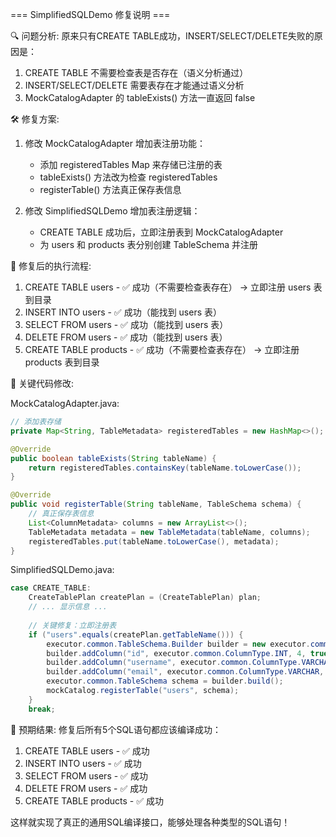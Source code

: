 === SimplifiedSQLDemo 修复说明 ===

🔍 问题分析:
原来只有CREATE TABLE成功，INSERT/SELECT/DELETE失败的原因是：
1. CREATE TABLE 不需要检查表是否存在（语义分析通过）
2. INSERT/SELECT/DELETE 需要表存在才能通过语义分析
3. MockCatalogAdapter 的 tableExists() 方法一直返回 false

🛠️ 修复方案:
1. 修改 MockCatalogAdapter 增加表注册功能：
   - 添加 registeredTables Map 来存储已注册的表
   - tableExists() 方法改为检查 registeredTables
   - registerTable() 方法真正保存表信息

2. 修改 SimplifiedSQLDemo 增加表注册逻辑：
   - CREATE TABLE 成功后，立即注册表到 MockCatalogAdapter
   - 为 users 和 products 表分别创建 TableSchema 并注册

🎯 修复后的执行流程:
1. CREATE TABLE users - ✅ 成功（不需要检查表存在）
   → 立即注册 users 表到目录
2. INSERT INTO users - ✅ 成功（能找到 users 表）
3. SELECT FROM users - ✅ 成功（能找到 users 表）
4. DELETE FROM users - ✅ 成功（能找到 users 表）
5. CREATE TABLE products - ✅ 成功（不需要检查表存在）
   → 立即注册 products 表到目录

📝 关键代码修改:

MockCatalogAdapter.java:
```java
// 添加表存储
private Map<String, TableMetadata> registeredTables = new HashMap<>();

@Override
public boolean tableExists(String tableName) {
    return registeredTables.containsKey(tableName.toLowerCase());
}

@Override
public void registerTable(String tableName, TableSchema schema) {
    // 真正保存表信息
    List<ColumnMetadata> columns = new ArrayList<>();
    TableMetadata metadata = new TableMetadata(tableName, columns);
    registeredTables.put(tableName.toLowerCase(), metadata);
}
```

SimplifiedSQLDemo.java:
```java
case CREATE_TABLE:
    CreateTablePlan createPlan = (CreateTablePlan) plan;
    // ... 显示信息 ...
    
    // 关键修复：立即注册表
    if ("users".equals(createPlan.getTableName())) {
        executor.common.TableSchema.Builder builder = new executor.common.TableSchema.Builder().tableName("users");
        builder.addColumn("id", executor.common.ColumnType.INT, 4, true);
        builder.addColumn("username", executor.common.ColumnType.VARCHAR, 50, false);
        builder.addColumn("email", executor.common.ColumnType.VARCHAR, 100, false);
        executor.common.TableSchema schema = builder.build();
        mockCatalog.registerTable("users", schema);
    }
    break;
```

🎉 预期结果:
修复后所有5个SQL语句都应该编译成功：
1. CREATE TABLE users - ✅ 成功
2. INSERT INTO users - ✅ 成功  
3. SELECT FROM users - ✅ 成功
4. DELETE FROM users - ✅ 成功
5. CREATE TABLE products - ✅ 成功

这样就实现了真正的通用SQL编译接口，能够处理各种类型的SQL语句！